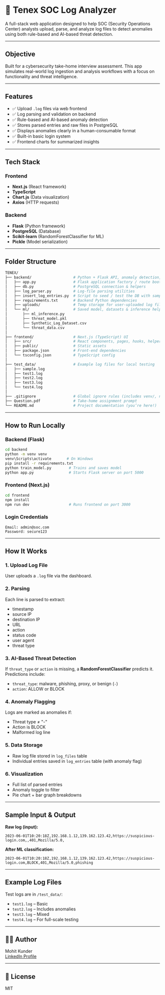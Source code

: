 # 🔐 Tenex SOC Log Analyzer

A full-stack web application designed to help SOC (Security Operations Center) analysts upload, parse, and analyze log files to detect anomalies using both rule-based and AI-based threat detection.

---

## Objective

Built for a cybersecurity take-home interview assessment. This app simulates real-world log ingestion and analysis workflows with a focus on functionality and threat intelligence.

---

## Features

- ✅ Upload `.log` files via web frontend
- ✅ Log parsing and validation on backend
- ✅ Rule-based and AI-based anomaly detection
- ✅ Stores parsed entries and raw files in PostgreSQL
- ✅ Displays anomalies clearly in a human-consumable format
- ✅ Built-in basic login system
- ✅ Frontend charts for summarized insights

---

## Tech Stack

### Frontend

- **Next.js** (React framework)
- **TypeScript**
- **Chart.js** (Data visualization)
- **Axios** (HTTP requests)

### Backend

- **Flask** (Python framework)
- **PostgreSQL** (Database)
- **Scikit-learn** (RandomForestClassifier for ML)
- **Pickle** (Model serialization)

---

## Folder Structure

```bash
TENEX/
├── backend/                   # Python + Flask API, anomaly detection, DB layer
│   ├── app.py                 # Flask application factory / route bootstrap
│   ├── db.py                  # PostgreSQL connection & helpers
│   ├── log_parser.py          # Log-file parsing utilities
│   ├── insert_log_entries.py  # Script to seed / test the DB with sample logs
│   ├── requirements.txt       # Backend Python dependencies
│   ├── uploads/               # Temp storage for user-uploaded log files
│   └── ml/                    # Saved model, datasets & inference helpers
│       ├── ml_inference.py
│       ├── threat_model.pkl
│       ├── Synthetic_Log_Dataset.csv
│       └── threat_data.csv
│
├── frontend/                  # Next.js (TypeScript) UI
│   ├── src/                   # React components, pages, hooks, helpers
│   ├── public/                # Static assets
│   ├── package.json           # Front-end dependencies
│   └── tsconfig.json          # TypeScript config
│
├── test_data/                 # Example log files for local testing
│   ├── sample.log
│   ├── test1.log
│   ├── test2.log
│   ├── test3.log
│   └── test4.log
│
├── .gitignore                 # Global ignore rules (includes venv/, node_modules/, etc.)
├── Question.pdf               # Take-home assignment prompt
└── README.md                  # Project documentation (you’re here!)
```

---

## How to Run Locally

### Backend (Flask)

```bash
cd backend
python -m venv venv
venv\Scripts\activate       # On Windows
pip install -r requirements.txt
python train_model.py        # Trains and saves model
python app.py                # Starts Flask server on port 5000
```

### Frontend (Next.js)

```bash
cd frontend
npm install
npm run dev                  # Runs frontend on port 3000
```

### Login Credentials

```text
Email: admin@soc.com
Password: secure123
```

---

## How It Works

### 1. Upload Log File

User uploads a `.log` file via the dashboard.

### 2. Parsing

Each line is parsed to extract:

- timestamp
- source IP
- destination IP
- URL
- action
- status code
- user agent
- threat type

### 3. AI-Based Threat Detection

If `threat_type` or `action` is missing, a **RandomForestClassifier** predicts it. Predictions include:

- `threat_type`: malware, phishing, proxy, or benign (`-`)
- `action`: ALLOW or BLOCK

### 4. Anomaly Flagging

Logs are marked as anomalies if:

- Threat type ≠ "-"
- Action is BLOCK
- Malformed log line

### 5. Data Storage

- Raw log file stored in `log_files` table
- Individual entries saved in `log_entries` table (with anomaly flag)

### 6. Visualization

- Full list of parsed entries
- Anomaly toggle to filter
- Pie chart + bar graph breakdowns

---

## Sample Input & Output

**Raw log (input):**

```
2023-06-01T10:20:18Z,192.168.1.12,139.162.123.42,https://suspicious-login.com,,401,Mozilla/5.0,
```

**After ML classification:**

```
2023-06-01T10:20:18Z,192.168.1.12,139.162.123.42,https://suspicious-login.com,BLOCK,401,Mozilla/5.0,phishing
```

---

## Example Log Files

Test logs are in `/test_data/`:

- `test1.log` – Basic
- `test2.log` – Includes anomalies
- `test3.log` – Mixed
- `test4.log` – For full-scale testing

---

## 👨‍💻 Author

Mohit Kunder\
[LinkedIn Profile](https://linkedin.com/in/mohitkunder311)

---

## 📜 License

MIT

